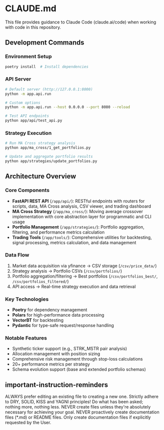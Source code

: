 # CLAUDE.md

This file provides guidance to Claude Code (claude.ai/code) when working with code in this repository.

## Development Commands

### Environment Setup
```bash
poetry install  # Install dependencies
```

### API Server
```bash
# Default server (http://127.0.0.1:8000)
python -m app.api.run

# Custom options
python -m app.api.run --host 0.0.0.0 --port 8080 --reload

# Test API endpoints
python app/api/test_api.py
```

### Strategy Execution
```bash
# Run MA Cross strategy analysis
python app/ma_cross/1_get_portfolios.py

# Update and aggregate portfolio results
python app/strategies/update_portfolios.py
```

## Architecture Overview

### Core Components
- **FastAPI REST API** (`/app/api/`): RESTful endpoints with routers for scripts, data, MA Cross analysis, CSV viewer, and trading dashboard
- **MA Cross Strategy** (`/app/ma_cross/`): Moving average crossover implementation with core abstraction layer for programmatic and CLI usage
- **Portfolio Management** (`/app/strategies/`): Portfolio aggregation, filtering, and performance metrics calculation
- **Trading Tools** (`/app/tools/`): Comprehensive utilities for backtesting, signal processing, metrics calculation, and data management

### Data Flow
1. Market data acquisition via yfinance → CSV storage (`/csv/price_data/`)
2. Strategy analysis → Portfolio CSVs (`/csv/portfolios/`)
3. Portfolio aggregation/filtering → Best portfolios (`/csv/portfolios_best/`, `/csv/portfolios_filtered/`)
4. API access → Real-time strategy execution and data retrieval

### Key Technologies
- **Poetry** for dependency management
- **Polars** for high-performance data processing
- **VectorBT** for backtesting
- **Pydantic** for type-safe request/response handling

### Notable Features
- Synthetic ticker support (e.g., STRK_MSTR pair analysis)
- Allocation management with position sizing
- Comprehensive risk management through stop-loss calculations
- 20+ performance metrics per strategy
- Schema evolution support (base and extended portfolio schemas)

## important-instruction-reminders
ALWAYS prefer editing an existing file to creating a new one.
Strictly adhere to DRY, SOLID, KISS and YAGNI principles!
Do what has been asked; nothing more, nothing less.
NEVER create files unless they're absolutely necessary for achieving your goal.
NEVER proactively create documentation files (*.md) or README files. Only create documentation files if explicitly requested by the User.
